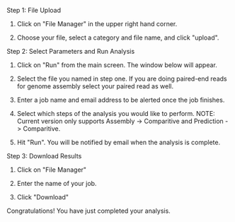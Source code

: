 Step 1: File Upload
1. Click on "File Manager" in the upper right hand corner.

2. Choose your file, select a category and file name, and click "upload".


Step 2: Select Parameters and Run Analysis
1. Click on "Run" from the main screen. The window below will appear.

2. Select the file you named in step one. If you are doing paired-end reads for genome assembly select your paired read as well.

3. Enter a job name and email address to be alerted once the job finishes.

4. Select which steps of the analysis you would like to perform. NOTE: Current version only supports Assembly -> Comparitive and Prediction -> Comparitive.

5. Hit "Run". You will be notified by email when the analysis is complete.


Step 3: Download Results

1. Click on "File Manager"

2. Enter the name of your job.

3. Click "Download"

Congratulations! You have just completed your analysis.
